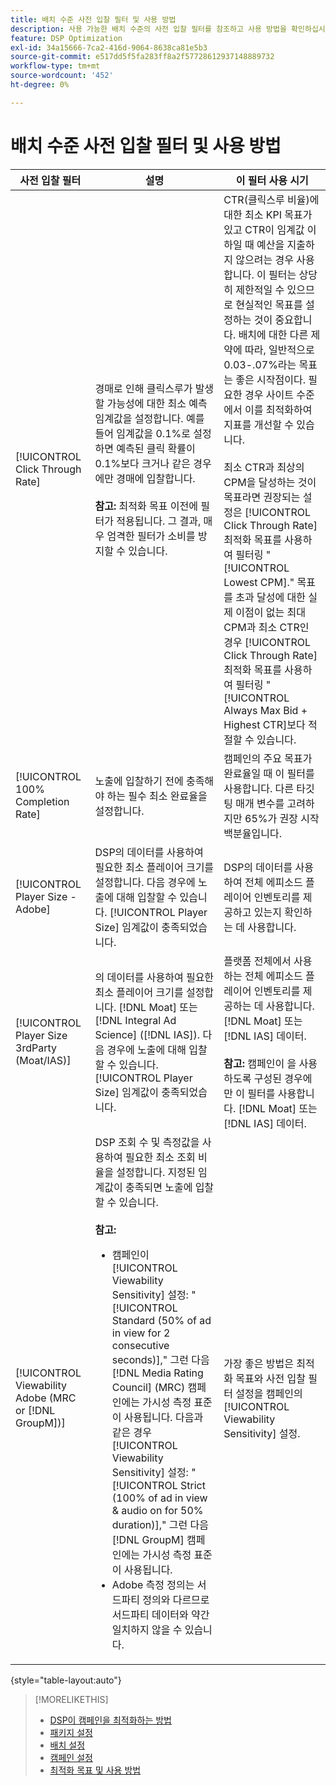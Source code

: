 ```yaml
---
title: 배치 수준 사전 입찰 필터 및 사용 방법
description: 사용 가능한 배치 수준의 사전 입찰 필터를 참조하고 사용 방법을 확인하십시오.
feature: DSP Optimization
exl-id: 34a15666-7ca2-416d-9064-8638ca81e5b3
source-git-commit: e517dd5f5fa283ff8a2f57728612937148889732
workflow-type: tm+mt
source-wordcount: '452'
ht-degree: 0%

---
```


# 배치 수준 사전 입찰 필터 및 사용 방법

| 사전 입찰 필터 | 설명 | 이 필터 사용 시기 |
| ---------------| ----------- | ---------------------- |
| [!UICONTROL Click Through Rate] | 경매로 인해 클릭스루가 발생할 가능성에 대한 최소 예측 임계값을 설정합니다. 예를 들어 임계값을 0.1%로 설정하면 예측된 클릭 확률이 0.1%보다 크거나 같은 경우에만 경매에 입찰합니다.<br><br><b>참고:</b> 최적화 목표 이전에 필터가 적용됩니다. 그 결과, 매우 엄격한 필터가 소비를 방지할 수 있습니다. | CTR(클릭스루 비율)에 대한 최소 KPI 목표가 있고 CTR이 임계값 이하일 때 예산을 지출하지 않으려는 경우 사용합니다. 이 필터는 상당히 제한적일 수 있으므로 현실적인 목표를 설정하는 것이 중요합니다. 배치에 대한 다른 제약에 따라, 일반적으로 0.03-.07%라는 목표는 좋은 시작점이다. 필요한 경우 사이트 수준에서 이를 최적화하여 지표를 개선할 수 있습니다.<br><br>최소 CTR과 최상의 CPM을 달성하는 것이 목표라면 권장되는 설정은 [!UICONTROL Click Through Rate] 최적화 목표를 사용하여 필터링 &quot;[!UICONTROL Lowest CPM].&quot; 목표를 초과 달성에 대한 실제 이점이 없는 최대 CPM과 최소 CTR인 경우 [!UICONTROL Click Through Rate] 최적화 목표를 사용하여 필터링 &quot;[!UICONTROL Always Max Bid + Highest CTR]보다 적절할 수 있습니다. |
| [!UICONTROL 100% Completion Rate] | 노출에 입찰하기 전에 충족해야 하는 필수 최소 완료율을 설정합니다. | 캠페인의 주요 목표가 완료율일 때 이 필터를 사용합니다. 다른 타깃팅 매개 변수를 고려하지만 65%가 권장 시작 백분율입니다. |
| [!UICONTROL Player Size - Adobe] | DSP의 데이터를 사용하여 필요한 최소 플레이어 크기를 설정합니다. 다음 경우에 노출에 대해 입찰할 수 있습니다. [!UICONTROL Player Size] 임계값이 충족되었습니다. | DSP의 데이터를 사용하여 전체 에피소드 플레이어 인벤토리를 제공하고 있는지 확인하는 데 사용합니다. |
| [!UICONTROL Player Size 3rdParty (Moat/IAS)] | 의 데이터를 사용하여 필요한 최소 플레이어 크기를 설정합니다. [!DNL Moat] 또는 [!DNL Integral Ad Science] ([!DNL IAS]). 다음 경우에 노출에 대해 입찰할 수 있습니다. [!UICONTROL Player Size] 임계값이 충족되었습니다. | 플랫폼 전체에서 사용하는 전체 에피소드 플레이어 인벤토리를 제공하는 데 사용합니다. [!DNL Moat] 또는 [!DNL IAS] 데이터.<br><br><b>참고:</b> 캠페인이 을 사용하도록 구성된 경우에만 이 필터를 사용합니다. [!DNL Moat] 또는 [!DNL IAS] 데이터. |
| [!UICONTROL Viewability Adobe (MRC or [!DNL GroupM])] | DSP 조회 수 및 측정값을 사용하여 필요한 최소 조회 비율을 설정합니다. 지정된 임계값이 충족되면 노출에 입찰할 수 있습니다.<br><br><b>참고:</b><ul><li>캠페인이 [!UICONTROL Viewability Sensitivity] 설정: &quot;[!UICONTROL Standard (50% of ad in view for 2 consecutive seconds)],&quot; 그런 다음 [!DNL Media Rating Council] (MRC) 캠페인에는 가시성 측정 표준이 사용됩니다. 다음과 같은 경우 [!UICONTROL Viewability Sensitivity] 설정: &quot;[!UICONTROL Strict (100% of ad in view & audio on for 50% duration)],&quot; 그런 다음 [!DNL GroupM] 캠페인에는 가시성 측정 표준이 사용됩니다.</li><li>Adobe 측정 정의는 서드파티 정의와 다르므로 서드파티 데이터와 약간 일치하지 않을 수 있습니다.</li></ul> | 가장 좋은 방법은 최적화 목표와 사전 입찰 필터 설정을 캠페인의 [!UICONTROL Viewability Sensitivity] 설정. |

{style="table-layout:auto"}

>[!MORELIKETHIS]
>
>* [DSP이 캠페인을 최적화하는 방법](optimization-how-dsp-optimizes-campaigns.md)
>* [패키지 설정](/help/dsp/campaign-management/packages/package-settings.md)
>* [배치 설정](/help/dsp/campaign-management/placements/placement-settings.md)
>* [캠페인 설정](/help/dsp/campaign-management/campaigns/campaign-settings.md)
>* [최적화 목표 및 사용 방법](optimization-goals.md)
